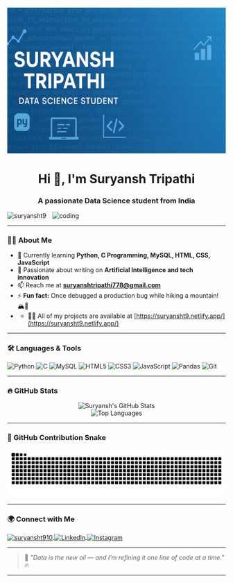 <!-- Banner -->
![logo](https://github.com/suryansht9/suryansht9/blob/main/Github%20banner.png.png)


<h1 align="center">Hi 👋, I'm Suryansh Tripathi</h1>
<h3 align="center">A passionate Data Science student from India</h3>

<img align="right" alt="coding" width="400" src="https://camo.githubusercontent.com/4d9f5ecceb711eec6e2018f38a5677dc657c9738d4a65ba3b928c41c0a45b439/68747470733a2f2f6d69726f2e6d656469756d2e636f6d2f6d61782f313336302f302a37513379765349765f7430696f4a2d5a2e676966" >

<p align="left"> <img src="https://komarev.com/ghpvc/?username=suryansht9&label=Profile%20views&color=0e75b6&style=flat" alt="suryansht9" /> </p>

---

### 👨‍💻 About Me

- 🌱 Currently learning **Python, C Programming, MySQL, HTML, CSS, JavaScript**
- 📝 Passionate about writing on **Artificial Intelligence and tech innovation**
- 📫 Reach me at **suryanshtripathi778@gmail.com**
- ⚡ **Fun fact:** Once debugged a production bug while hiking a mountain! 🏔️🐞
- - 👨‍💻 All of my projects are available at [https://suryansht9.netlify.app/](https://suryansht9.netlify.app/)

---

### 🛠️ Languages & Tools

![Python](https://img.shields.io/badge/Python-3776AB?style=for-the-badge&logo=python&logoColor=white)
![C](https://img.shields.io/badge/C-00599C?style=for-the-badge&logo=c&logoColor=white)
![MySQL](https://img.shields.io/badge/MySQL-005C84?style=for-the-badge&logo=mysql&logoColor=white)
![HTML5](https://img.shields.io/badge/HTML5-E34F26?style=for-the-badge&logo=html5&logoColor=white)
![CSS3](https://img.shields.io/badge/CSS3-1572B6?style=for-the-badge&logo=css3&logoColor=white)
![JavaScript](https://img.shields.io/badge/JavaScript-F7DF1E?style=for-the-badge&logo=javascript&logoColor=black)
![Pandas](https://img.shields.io/badge/Pandas-150458?style=for-the-badge&logo=pandas&logoColor=white)
![Git](https://img.shields.io/badge/Git-F05032?style=for-the-badge&logo=git&logoColor=white)

---

### 🔥 GitHub Stats

<p align="center">
  <img src="https://github-readme-stats.vercel.app/api?username=suryansht9&show_icons=true&theme=tokyonight" alt="Suryansh's GitHub Stats" />
  <br />
  <img src="https://github-readme-stats.vercel.app/api/top-langs/?username=suryansht9&layout=compact&theme=tokyonight" alt="Top Languages" />
</p>

---

### 🐍 GitHub Contribution Snake

<picture>
  <source media="(prefers-color-scheme: dark)" srcset="https://raw.githubusercontent.com/suryansht9/suryansht9/output/github-snake-dark.svg" />
  <source media="(prefers-color-scheme: light)" srcset="https://raw.githubusercontent.com/suryansht9/suryansht9/output/github-snake.svg" />
  <img alt="github-snake" src="https://raw.githubusercontent.com/suryansht9/suryansht9/output/github-snake.svg" />
</picture>

---

### 🌍 Connect with Me

<p align="left">
  <a href="https://twitter.com/suryansht910" target="blank">
    <img align="center" src="https://raw.githubusercontent.com/rahuldkjain/github-profile-readme-generator/master/src/images/icons/Social/twitter.svg" alt="suryansht910" height="30" width="40" />
  </a>
  <a href="https://www.linkedin.com/in/suryansh-tripathi-5b3384242/" target="blank">
    <img align="center" src="https://raw.githubusercontent.com/rahuldkjain/github-profile-readme-generator/master/src/images/icons/Social/linked-in-alt.svg" alt="LinkedIn" height="30" width="40" />
  </a>
  <a href="https://instagram.com/suryansh_tripathii" target="blank">
    <img align="center" src="https://raw.githubusercontent.com/rahuldkjain/github-profile-readme-generator/master/src/images/icons/Social/instagram.svg" alt="Instagram" height="30" width="40" />
  </a>
</p>

---

> 💬 *"Data is the new oil — and I’m refining it one line of code at a time."* 🔥

---

